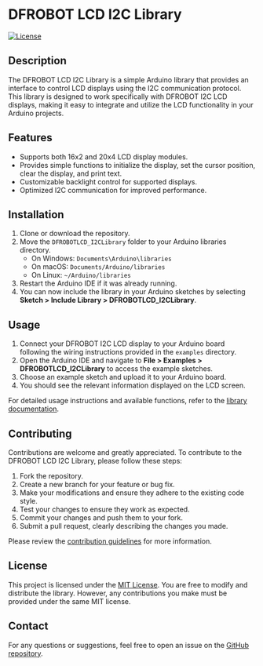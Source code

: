 # DFROBOT LCD I2C Library

[![License](https://img.shields.io/badge/license-MIT-blue.svg)](LICENSE)

## Description

The DFROBOT LCD I2C Library is a simple Arduino library that provides an interface to control LCD displays using the I2C communication protocol. This library is designed to work specifically with DFROBOT I2C LCD displays, making it easy to integrate and utilize the LCD functionality in your Arduino projects.

## Features

- Supports both 16x2 and 20x4 LCD display modules.
- Provides simple functions to initialize the display, set the cursor position, clear the display, and print text.
- Customizable backlight control for supported displays.
- Optimized I2C communication for improved performance.

## Installation

1. Clone or download the repository.
2. Move the `DFROBOTLCD_I2CLibrary` folder to your Arduino libraries directory.
   - On Windows: `Documents\Arduino\libraries`
   - On macOS: `Documents/Arduino/libraries`
   - On Linux: `~/Arduino/libraries`
3. Restart the Arduino IDE if it was already running.
4. You can now include the library in your Arduino sketches by selecting **Sketch > Include Library > DFROBOTLCD_I2CLibrary**.

## Usage

1. Connect your DFROBOT I2C LCD display to your Arduino board following the wiring instructions provided in the `examples` directory.
2. Open the Arduino IDE and navigate to **File > Examples > DFROBOTLCD_I2CLibrary** to access the example sketches.
3. Choose an example sketch and upload it to your Arduino board.
4. You should see the relevant information displayed on the LCD screen.

For detailed usage instructions and available functions, refer to the [library documentation](docs/README.md).

## Contributing

Contributions are welcome and greatly appreciated. To contribute to the DFROBOT LCD I2C Library, please follow these steps:

1. Fork the repository.
2. Create a new branch for your feature or bug fix.
3. Make your modifications and ensure they adhere to the existing code style.
4. Test your changes to ensure they work as expected.
5. Commit your changes and push them to your fork.
6. Submit a pull request, clearly describing the changes you made.

Please review the [contribution guidelines](CONTRIBUTING.md) for more information.

## License

This project is licensed under the [MIT License](LICENSE). You are free to modify and distribute the library. However, any contributions you make must be provided under the same MIT license.

## Contact

For any questions or suggestions, feel free to open an issue on the [GitHub repository](https://github.com/hot-tea-and-driver-updates/DFROBOTLCD_I2CLibrary/issues).
